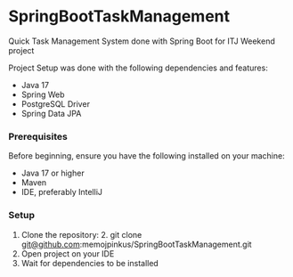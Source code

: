 # SpringBootTaskManagement
Quick Task Management System done with Spring Boot for ITJ Weekend project

Project Setup was done with the following dependencies and features:
* Java 17
* Spring Web
* PostgreSQL Driver
* Spring Data JPA

### Prerequisites

Before beginning, ensure you have the following installed on your machine:
* Java 17 or higher
* Maven
* IDE, preferably IntelliJ

### Setup

1. Clone the repository:
   2. git clone git@github.com:memojpinkus/SpringBootTaskManagement.git
2. Open project on your IDE
3. Wait for dependencies to be installed